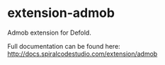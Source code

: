 # extension-admob
Admob extension for Defold.

Full documentation can be found here: http://docs.spiralcodestudio.com/extension/admob